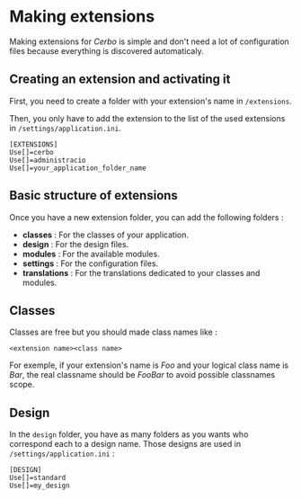 # Making extensions

Making extensions for *Cerbo* is simple and don't need a lot of
configuration files because everything is discovered automaticaly.

## Creating an extension and activating it

First, you need to create a folder with your extension's name in
`/extensions`.

Then, you only have to add the extension to the list of the used
extensions in `/settings/application.ini`.

    [EXTENSIONS]
    Use[]=cerbo
    Use[]=administracio
    Use[]=your_application_folder_name

## Basic structure of extensions

Once you have a new extension folder, you can add the following
folders :

 * **classes** : For the classes of your application.
 * **design** : For the design files.
 * **modules** : For the available modules.
 * **settings** : For the configuration files.
 * **translations** : For the translations dedicated to your classes and modules.

## Classes

Classes are free but you should made class names like :

    <extension name><class name>

For exemple, if your extension's name is *Foo* and your logical class
name is *Bar*, the real classname should be *FooBar* to avoid
possible classnames scope.

## Design

In the `design` folder, you have as many folders as you wants who correspond each to a design name. Those designs are used in `/settings/application.ini` :

    [DESIGN]
    Use[]=standard
    Use[]=my_design


